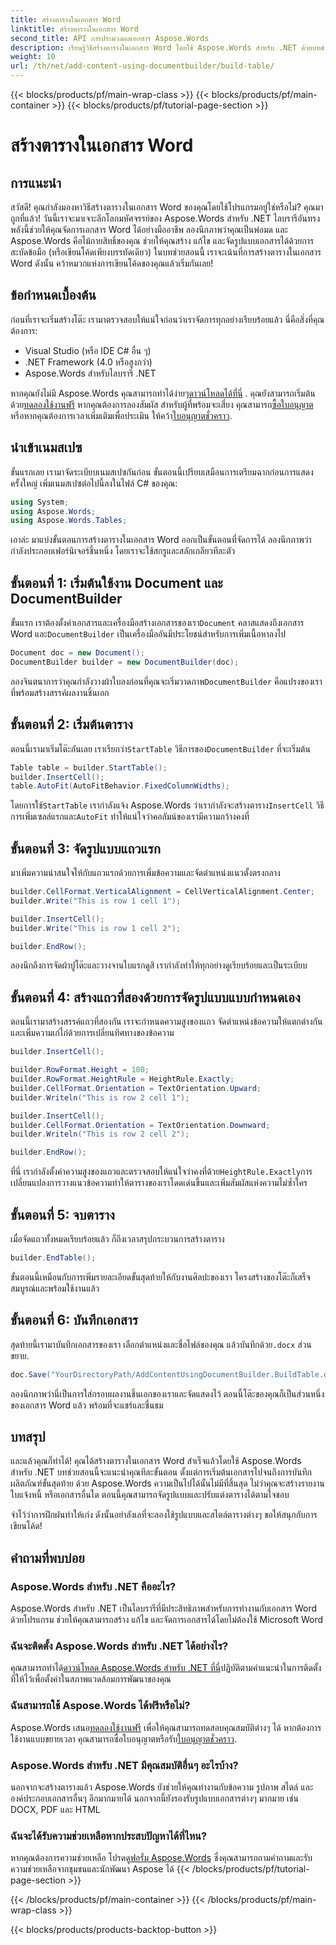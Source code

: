 ```yaml
---
title: สร้างตารางในเอกสาร Word
linktitle: สร้างตารางในเอกสาร Word
second_title: API การประมวลผลเอกสาร Aspose.Words
description: เรียนรู้วิธีสร้างตารางในเอกสาร Word โดยใช้ Aspose.Words สำหรับ .NET ด้วยบทช่วยสอนแบบทีละขั้นตอนโดยละเอียดนี้ เหมาะสำหรับทั้งผู้เริ่มต้นและมืออาชีพ
weight: 10
url: /th/net/add-content-using-documentbuilder/build-table/
---
```


{{< blocks/products/pf/main-wrap-class >}}
{{< blocks/products/pf/main-container >}}
{{< blocks/products/pf/tutorial-page-section >}}

# สร้างตารางในเอกสาร Word

## การแนะนำ

สวัสดี! คุณกำลังมองหาวิธีสร้างตารางในเอกสาร Word ของคุณโดยใช้โปรแกรมอยู่ใช่หรือไม่? คุณมาถูกที่แล้ว! วันนี้เราจะมาเจาะลึกโลกมหัศจรรย์ของ Aspose.Words สำหรับ .NET ไลบรารีอันทรงพลังนี้ช่วยให้คุณจัดการเอกสาร Word ได้อย่างมืออาชีพ ลองนึกภาพว่าคุณเป็นพ่อมด และ Aspose.Words คือไม้กายสิทธิ์ของคุณ ช่วยให้คุณสร้าง แก้ไข และจัดรูปแบบเอกสารได้ด้วยการสะบัดข้อมือ (หรือเขียนโค้ดเพียงบรรทัดเดียว) ในบทช่วยสอนนี้ เราจะเน้นที่การสร้างตารางในเอกสาร Word ดังนั้น คว้าหมวกแห่งการเขียนโค้ดของคุณแล้วเริ่มกันเลย!

## ข้อกำหนดเบื้องต้น

ก่อนที่เราจะเริ่มสร้างโต๊ะ เรามาตรวจสอบให้แน่ใจก่อนว่าเราจัดการทุกอย่างเรียบร้อยแล้ว นี่คือสิ่งที่คุณต้องการ:

- Visual Studio (หรือ IDE C# อื่น ๆ)
- .NET Framework (4.0 หรือสูงกว่า)
- Aspose.Words สำหรับไลบรารี .NET

 หากคุณยังไม่มี Aspose.Words คุณสามารถทำได้ง่ายๆ[ดาวน์โหลดได้ที่นี่](https://releases.aspose.com/words/net/) . คุณยังสามารถเริ่มต้นด้วย[ทดลองใช้งานฟรี](https://releases.aspose.com/) หากคุณต้องการลองสัมผัส สำหรับผู้ที่พร้อมจะเสี่ยง คุณสามารถ[ซื้อใบอนุญาต](https://purchase.aspose.com/buy)หรือหากคุณต้องการเวลาเพิ่มเติมเพื่อประเมิน ให้คว้า[ใบอนุญาตชั่วคราว](https://purchase.aspose.com/temporary-license/).

## นำเข้าเนมสเปซ

ขั้นแรกเลย เรามาจัดระเบียบเนมสเปซกันก่อน ขั้นตอนนี้เปรียบเสมือนการเตรียมฉากก่อนการแสดงครั้งใหญ่ เพิ่มเนมสเปซต่อไปนี้ลงในไฟล์ C# ของคุณ:

```csharp
using System;
using Aspose.Words;
using Aspose.Words.Tables;
```

เอาล่ะ มาแบ่งขั้นตอนการสร้างตารางในเอกสาร Word ออกเป็นขั้นตอนที่จัดการได้ ลองนึกภาพว่ากำลังประกอบเฟอร์นิเจอร์ชิ้นหนึ่ง โดยเราจะใช้สกรูและสลักเกลียวทีละตัว

## ขั้นตอนที่ 1: เริ่มต้นใช้งาน Document และ DocumentBuilder

 ขั้นแรก เราต้องตั้งค่าเอกสารและเครื่องมือสร้างเอกสารของเรา`Document` คลาสแสดงถึงเอกสาร Word และ`DocumentBuilder` เป็นเครื่องมืออันมีประโยชน์สำหรับการเพิ่มเนื้อหาลงไป

```csharp
Document doc = new Document();
DocumentBuilder builder = new DocumentBuilder(doc);
```

 ลองจินตนาการว่าคุณกำลังวางผ้าใบลงก่อนที่คุณจะเริ่มวาดภาพ`DocumentBuilder` คือแปรงของเราที่พร้อมสร้างสรรค์ผลงานชิ้นเอก

## ขั้นตอนที่ 2: เริ่มต้นตาราง

 ตอนนี้เรามาเริ่มโต๊ะกันเลย เราเรียกว่า`StartTable` วิธีการของ`DocumentBuilder` ที่จะเริ่มต้น

```csharp
Table table = builder.StartTable();
builder.InsertCell();
table.AutoFit(AutoFitBehavior.FixedColumnWidths);
```

 โดยการใช้`StartTable` เรากำลังแจ้ง Aspose.Words ว่าเรากำลังจะสร้างตาราง`InsertCell` วิธีการเพิ่มเซลล์แรกและ`AutoFit` ทำให้แน่ใจว่าคอลัมน์ของเรามีความกว้างคงที่

## ขั้นตอนที่ 3: จัดรูปแบบแถวแรก

มาเพิ่มความน่าสนใจให้กับแถวแรกด้วยการเพิ่มข้อความและจัดตำแหน่งแนวตั้งตรงกลาง

```csharp
builder.CellFormat.VerticalAlignment = CellVerticalAlignment.Center;
builder.Write("This is row 1 cell 1");

builder.InsertCell();
builder.Write("This is row 1 cell 2");

builder.EndRow();
```

ลองนึกถึงการจัดผ้าปูโต๊ะและวางจานใบแรกดูสิ เรากำลังทำให้ทุกอย่างดูเรียบร้อยและเป็นระเบียบ

## ขั้นตอนที่ 4: สร้างแถวที่สองด้วยการจัดรูปแบบแบบกำหนดเอง

ตอนนี้เรามาสร้างสรรค์แถวที่สองกัน เราจะกำหนดความสูงของแถว จัดตำแหน่งข้อความให้แตกต่างกัน และเพิ่มความเก๋ไก๋ด้วยการเปลี่ยนทิศทางของข้อความ

```csharp
builder.InsertCell();

builder.RowFormat.Height = 100;
builder.RowFormat.HeightRule = HeightRule.Exactly;
builder.CellFormat.Orientation = TextOrientation.Upward;
builder.Writeln("This is row 2 cell 1");

builder.InsertCell();
builder.CellFormat.Orientation = TextOrientation.Downward;
builder.Writeln("This is row 2 cell 2");

builder.EndRow();
```

 ที่นี่ เรากำลังตั้งค่าความสูงของแถวและตรวจสอบให้แน่ใจว่าคงที่ด้วย`HeightRule.Exactly`การเปลี่ยนแปลงการวางแนวข้อความทำให้ตารางของเราโดดเด่นขึ้นและเพิ่มสัมผัสแห่งความไม่ซ้ำใคร

## ขั้นตอนที่ 5: จบตาราง

เมื่อจัดแถวทั้งหมดเรียบร้อยแล้ว ก็ถึงเวลาสรุปกระบวนการสร้างตาราง

```csharp
builder.EndTable();
```

ขั้นตอนนี้เหมือนกับการเพิ่มรายละเอียดขั้นสุดท้ายให้กับงานศิลปะของเรา โครงสร้างของโต๊ะก็เสร็จสมบูรณ์และพร้อมใช้งานแล้ว

## ขั้นตอนที่ 6: บันทึกเอกสาร

 สุดท้ายนี้เรามาบันทึกเอกสารของเรา เลือกตำแหน่งและชื่อไฟล์ของคุณ แล้วบันทึกด้วย`.docx` ส่วนขยาย.

```csharp
doc.Save("YourDirectoryPath/AddContentUsingDocumentBuilder.BuildTable.docx");
```

ลองนึกภาพว่านี่เป็นการใส่กรอบผลงานชิ้นเอกของเราและจัดแสดงไว้ ตอนนี้โต๊ะของคุณก็เป็นส่วนหนึ่งของเอกสาร Word แล้ว พร้อมที่จะแชร์และชื่นชม

## บทสรุป

และแล้วคุณก็ทำได้! คุณได้สร้างตารางในเอกสาร Word สำเร็จแล้วโดยใช้ Aspose.Words สำหรับ .NET บทช่วยสอนนี้จะแนะนำคุณทีละขั้นตอน ตั้งแต่การเริ่มต้นเอกสารไปจนถึงการบันทึกผลิตภัณฑ์ขั้นสุดท้าย ด้วย Aspose.Words ความเป็นไปได้นั้นไม่มีที่สิ้นสุด ไม่ว่าคุณจะสร้างรายงาน ใบแจ้งหนี้ หรือเอกสารอื่นใด ตอนนี้คุณสามารถจัดรูปแบบและปรับแต่งตารางได้ตามใจชอบ

จำไว้ว่าการฝึกฝนทำให้เก่ง ดังนั้นอย่าลังเลที่จะลองใช้รูปแบบและสไตล์ตารางต่างๆ ขอให้สนุกกับการเขียนโค้ด!

## คำถามที่พบบ่อย

### Aspose.Words สำหรับ .NET คืออะไร?
Aspose.Words สำหรับ .NET เป็นไลบรารีที่มีประสิทธิภาพสำหรับการทำงานกับเอกสาร Word ด้วยโปรแกรม ช่วยให้คุณสามารถสร้าง แก้ไข และจัดการเอกสารได้โดยไม่ต้องใช้ Microsoft Word

### ฉันจะติดตั้ง Aspose.Words สำหรับ .NET ได้อย่างไร?
 คุณสามารถทำได้[ดาวน์โหลด Aspose.Words สำหรับ .NET ที่นี่](https://releases.aspose.com/words/net/)ปฏิบัติตามคำแนะนำในการติดตั้งที่ให้ไว้เพื่อตั้งค่าในสภาพแวดล้อมการพัฒนาของคุณ

### ฉันสามารถใช้ Aspose.Words ได้ฟรีหรือไม่?
 Aspose.Words เสนอ[ทดลองใช้งานฟรี](https://releases.aspose.com/) เพื่อให้คุณสามารถทดสอบคุณสมบัติต่างๆ ได้ หากต้องการใช้งานแบบขยายเวลา คุณสามารถซื้อใบอนุญาตหรือรับ[ใบอนุญาตชั่วคราว](https://purchase.aspose.com/temporary-license/).

### Aspose.Words สำหรับ .NET มีคุณสมบัติอื่นๆ อะไรบ้าง?
นอกจากจะสร้างตารางแล้ว Aspose.Words ยังช่วยให้คุณทำงานกับข้อความ รูปภาพ สไตล์ และองค์ประกอบเอกสารอื่นๆ อีกมากมายได้ นอกจากนี้ยังรองรับรูปแบบเอกสารต่างๆ มากมาย เช่น DOCX, PDF และ HTML

### ฉันจะได้รับความช่วยเหลือหากประสบปัญหาได้ที่ไหน?
 หากคุณต้องการความช่วยเหลือ โปรดดู[ฟอรั่ม Aspose.Words](https://forum.aspose.com/c/words/8) ซึ่งคุณสามารถถามคำถามและรับความช่วยเหลือจากชุมชนและนักพัฒนา Aspose ได้
{{< /blocks/products/pf/tutorial-page-section >}}

{{< /blocks/products/pf/main-container >}}
{{< /blocks/products/pf/main-wrap-class >}}

{{< blocks/products/products-backtop-button >}}
